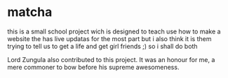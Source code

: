 # matcha

this is a small school project wich is designed to teach use how to make a website the has live updatas for the most part but i also think it is them trying to tell us to get a life and get girl friends ;) so i shall do both

Lord Zungula also contributed to this project. It was an honour for me, a mere commoner to bow before his supreme awesomeness. 




